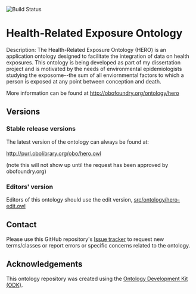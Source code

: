 
![Build Status](https://github.com/dillerm/HERO/workflows/CI/badge.svg)
# Health-Related Exposure Ontology

Description: The Health-Related Exposure Ontology (HERO) is an application ontology designed to facilitate the integration of data on health exposures. This ontology is being developed as part of my dissertation project and is motivated by the needs of environmental epidemiologists studying the exposome--the sum of all enviornmental factors to which a person is exposed at any point between conception and death.


More information can be found at http://obofoundry.org/ontology/hero

## Versions

### Stable release versions

The latest version of the ontology can always be found at:

http://purl.obolibrary.org/obo/hero.owl

(note this will not show up until the request has been approved by obofoundry.org)

### Editors' version

Editors of this ontology should use the edit version, [src/ontology/hero-edit.owl](src/ontology/hero-edit.owl)

## Contact

Please use this GitHub repository's [Issue tracker](https://github.com/dillerm/HERO/issues) to request new terms/classes or report errors or specific concerns related to the ontology.

## Acknowledgements

This ontology repository was created using the [Ontology Development Kit (ODK)](https://github.com/INCATools/ontology-development-kit).

